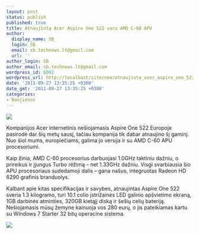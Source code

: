 ```yaml
---
layout: post
status: publish
published: true
title: Atnaujintą Acer Aspire One 522 varo AMD C-60 APU
author:
  display_name: SB
  login: SB
  email: sb.technews.lt@gmail.com
  url: ''
author_login: SB
author_email: sb.technews.lt@gmail.com
wordpress_id: 6002
wordpress_url: http://localhost/site/new/atnaujinta_acer_aspire_one_522_varo_amd_c60_apu/
date: '2011-09-27 13:35:25 +0300'
date_gmt: '2011-09-27 13:35:25 +0300'
categories:
- Naujienos
---
```

<div class="imgright"><img src="http://technews.lt/upload/aceraspireone522nsep03-575x391.jpg"  /></div>
<p>Kompanijos Acer internetinis nešiojamasis Aspire One 522 Europoje pasirodė dar šių metų sausį, tačiau kompanija tik dabar atnaujino šį gaminį. Nuo šiol mums, europiečiams, galima jo versija ir su AMD C-60 APU procesoriumi.</p>
<p>Kaip žinia, AMD C-60 procesorius darbuojasi 1.0GHz taktiniu dažniu, o prireikus ir įjungus Turbo rėžimą – net 1.33GHz dažniu. Visgi svarbiausia šio APU procesoriaus sudedamoji dalis – gana našus, integruotas Radeon HD 6290 grafinis branduolys.</p>
<p>Kalbant apie kitas specifikacijas ir savybes, atnaujintas Aspire One 522 sveria 1.3 kilogramo, turi 10.1 colio įstrižainės LED galinio apšvietimo ekraną, 1GB darbinės atminties, 320GB kietąjį diską ir šešių celių bateriją. Nešiojamasis mūsų žemyne kainuoja vos 280 eurų, o jis pateikiamas kartu su Windows 7 Starter 32 bitų operacine sistema.</p>
<p><img src="http://technews.lt/upload/aspireone522.jpg" /></p>
